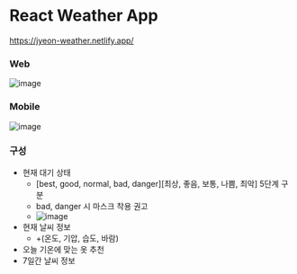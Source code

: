# React Weather App
https://jyeon-weather.netlify.app/

### Web
![image](https://github.com/doryJyeon/react-weather-app/assets/125242321/2b4beafc-2cfc-4246-8fb6-9a2f2909995b)

### Mobile
![image](https://github.com/doryJyeon/react-weather-app/assets/125242321/a5aebeae-5265-4875-adba-09bd36629050)

### 구성
* 현재 대기 상태
  * [best, good, normal, bad, danger][최상, 좋음, 보통, 나쁨, 최악] 5단계 구분
  * bad, danger 시 마스크 착용 권고
  * ![image](https://github.com/doryJyeon/react-weather-app/assets/125242321/e9545d1b-0eef-425b-8c00-3d1e3115a88b)
* 현재 날씨 정보
  * +(온도, 기압, 습도, 바람)
* 오늘 기온에 맞는 옷 추천
* 7일간 날씨 정보
  
